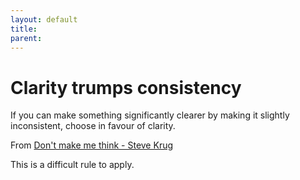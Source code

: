 ```yaml
---
layout: default
title:
parent:
---
```


# Clarity trumps consistency

If you can make something significantly clearer by making it slightly inconsistent, choose in favour of clarity.

From [Don't make me think - Steve Krug](/docs/books/non-fiction)

This is a difficult rule to apply.
